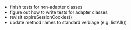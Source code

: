 - finish tests for non-adapter classes
- figure out how to write tests for adapter classes
- revisit expireSessionCookies()
- update method names to standard verbiage (e.g. listAll())
